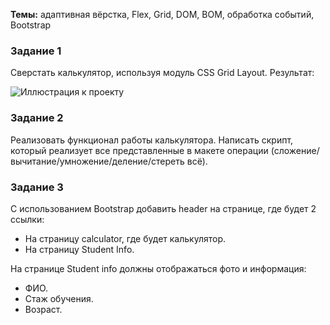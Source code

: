 <b>Темы:</b> адаптивная вёрстка, Flex, Grid, DOM, BOM, обработка событий, Bootstrap

### Задание 1
Сверстать калькулятор, используя модуль CSS Grid Layout. Результат:

![Иллюстрация к проекту](https://i.ibb.co/YDLrnnV/photo1713535138.jpg)

### Задание 2
Реализовать функционал работы калькулятора. Написать скрипт, который реализует все представленные в макете операции (сложение/вычитание/умножение/деление/стереть всё).

### Задание 3
С использованием Bootstrap добавить header на странице, где будет 2 ссылки: 
- На страницу calculator, где будет калькулятор. 
- На страницу Student Info.
  
На странице Student info должны отображаться фото и информация: 
- ФИО. 
- Стаж обучения. 
- Возраст.
